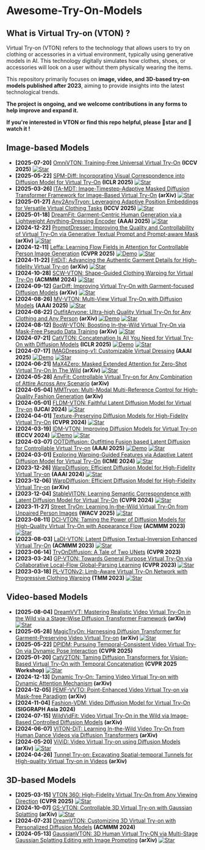 # Awesome-Try-On-Models

## What is Virtual Try-on (VTON) ?

Virtual Try-on (VTON) refers to the technology that allows users to try on clothing or accessories in a virtual environment, typically using generative models in AI. This technology digitally simulates how clothes, shoes, or accessories will look on a user without them physically wearing the items.

This repository primarily focuses on **image, video, and 3D-based try-on models published after 2023**, aiming to provide insights into the latest technological trends. 

**The project is ongoing, and we welcome contributions in any forms to help improve and expand it.**

**If you're interested in VTON or find this repo helpful, please 🌟star  and  👀 watch it !**

## Image-based Models
- **[2025-07-20]** [OmniVTON: Training-Free Universal Virtual Try-On](https://arxiv.org/abs/2507.15037) **(ICCV 2025)** [![Star](https://img.shields.io/github/stars/Jerome-Young/OmniVTON.svg?style=social&label=Star)](https://github.com/Jerome-Young/OmniVTON)
- **[2025-05-22]** [SPM-Diff: Incorporating Visual Correspondence into Diffusion Model for Virtual Try-On](https://arxiv.org/abs/2505.16977) **(ICLR 2025)** [![Star](https://img.shields.io/github/stars/HiDream-ai/SPM-Diff.svg?style=social&label=Star)](https://github.com/HiDream-ai/SPM-Diff)
- **[2025-03-26]** [ITA-MDT: Image-Timestep-Adaptive Masked Diffusion Transformer Framework for Image-Based Virtual Try-On](http://arxiv.org/abs/2503.20418) **(arXiv)** [![Star](https://img.shields.io/github/stars/jiwoohong93/ita-mdt_code.svg?style=social&label=Star)](https://github.com/jiwoohong93/ita-mdt_code)
- **[2025-01-27]** [Any2AnyTryon: Leveraging Adaptive Position Embeddings for Versatile Virtual Clothing Tasks](http://arxiv.org/abs/2501.15891) **(ICCV 2025)** [![Star](https://img.shields.io/github/stars/logn-2024/Any2anyTryon.svg?style=social&label=Star)](https://github.com/logn-2024/Any2anyTryon)
- **[2025-01-18]** [DreamFit: Garment-Centric Human Generation via a Lightweight Anything-Dressing Encoder](http://arxiv.org/abs/2412.17644) **(AAAI 2025)** [![Star](https://img.shields.io/github/stars/bytedance/DreamFit.svg?style=social&label=Star)](https://github.com/bytedance/DreamFit)
- **[2024-12-22]** [PromptDresser: Improving the Quality and Controllability of Virtual Try-On via Generative Textual Prompt and Prompt-aware Mask](https://arxiv.org/abs/2412.16978) **(arXiv)** [![Star](https://img.shields.io/github/stars/rlawjdghek/PromptDresser.svg?style=social&label=Star)](https://github.com/rlawjdghek/PromptDresser)
- **[2024-12-11]** [Leffa: Learning Flow Fields in Attention for Controllable Person Image Generation](https://arxiv.org/abs/2412.08486) **(CVPR 2025)** [![Demo](https://img.shields.io/badge/Demo-orange)](https://huggingface.co/spaces/franciszzj/Leffa) [![Star](https://img.shields.io/github/stars/franciszzj/Leffa.svg?style=social&label=Star)](https://github.com/franciszzj/Leffa)
- **[2024-11-22]** [FitDiT: Advancing the Authentic Garment Details for High-fidelity Virtual Try-on](http://arxiv.org/abs/2411.10499) **(arXiv)** [![Star](https://img.shields.io/github/stars/BoyuanJiang/FitDiT.svg?style=social&label=Star)](https://github.com/BoyuanJiang/FitDiT)
- **[2024-10-28]** [SCW-VTON: Shape-Guided Clothing Warping for Virtual Try-On](https://arxiv.org/abs/2504.15232) **(ACMMM 2024)** [![Star](https://img.shields.io/github/stars/xyhanHIT/SCW-VTON.svg?style=social&label=Star)](https://github.com/xyhanHIT/SCW-VTON)
- **[2024-09-12]** [GarDiff: Improving Virtual Try-On with Garment-focused Diffusion Models](http://arxiv.org/abs/2409.08258) **(arXiv)** [![Star](https://img.shields.io/github/stars/siqi0905/GarDiff.svg?style=social&label=Star)](https://github.com/siqi0905/GarDiff/tree/master)
- **[2024-08-26]** [MV-VTON: Multi-View Virtual Try-On with Diffusion Models](https://arxiv.org/abs/2404.17364) **(AAAI 2025)** [![Star](https://img.shields.io/github/stars/hywang2002/MV-VTON.svg?style=social&label=Star)](https://github.com/hywang2002/MV-VTON)
- **[2024-08-22]** [OutfitAnyone: Ultra-high Quality Virtual Try-On for Any Clothing and Any Person](http://arxiv.org/abs/2407.16224) **(arXiv)** [![Demo](https://img.shields.io/badge/Demo-orange)](https://modelscope.cn/studios/DAMOXR/OutfitAnyone) [![Star](https://img.shields.io/github/stars/HumanAIGC/OutfitAnyone.svg?style=social&label=Star)](https://github.com/HumanAIGC/OutfitAnyone)
- **[2024-08-12]** [BooW-VTON: Boosting In-the-Wild Virtual Try-On via Mask-Free Pseudo Data Training](http://arxiv.org/abs/2408.06047) **(arXiv)** [![Star](https://img.shields.io/github/stars/little-misfit/BooW-VTON.svg?style=social&label=Star)](https://github.com/little-misfit/BooW-VTON)
- **[2024-07-21]** [CatVTON: Concatenation Is All You Need for Virtual Try-On with Diffusion Models](http://arxiv.org/abs/2407.15886) **(ICLR 2025)** [![Demo](https://img.shields.io/badge/Demo-orange)](https://huggingface.co/spaces/zhengchong/CatVTON) [![Star](https://img.shields.io/github/stars/Zheng-Chong/CatVTON.svg?style=social&label=Star)](https://github.com/Zheng-Chong/CatVTON)
- **[2024-07-17]** [IMAGDressing-v1: Customizable Virtual Dressing](http://arxiv.org/abs/2407.12705) **(AAAI 2025)** [![Demo](https://img.shields.io/badge/Demo-orange)](https://sf.dictdoc.site) [![Star](https://img.shields.io/github/stars/muzishen/IMAGDressing.svg?style=social&label=Star)](https://github.com/muzishen/IMAGDressing)
- **[2024-06-21]** [MaX4Zero: Masked Extended Attention for Zero-Shot Virtual Try-On In The Wild](http://arxiv.org/abs/2406.15331) **(arXiv)** [![Star](https://img.shields.io/github/stars/NadavOrzech/MaX4Zero.svg?style=social&label=Star)](https://github.com/NadavOrzech/MaX4Zero)
- **[2024-05-28]** [AnyFit: Controllable Virtual Try-on for Any Combination of Attire Across Any Scenario](http://arxiv.org/abs/2405.18172) **(arXiv)**
- **[2024-05-04]** [MMTryon: Multi-Modal Multi-Reference Control for High-Quality Fashion Generation](http://arxiv.org/abs/2405.00448) **(arXiv)**
- **[2024-05-01]** [FLDM-VTON: Faithful Latent Diffusion Model for Virtual Try-on](http://arxiv.org/abs/2404.14162) **(IJCAI 2024)** [![Star](https://img.shields.io/github/stars/xiangji-ai/fldm-vton.svg?style=social&label=Star)](https://github.com/xiangji-ai/fldm-vton)
- **[2024-04-01]** [Texture-Preserving Diffusion Models for High-Fidelity Virtual Try-On](http://arxiv.org/abs/2404.01089) **(CVPR 2024)** [![Star](https://img.shields.io/github/stars/Gal4way/TPD.svg?style=social&label=Star)](https://github.com/Gal4way/TPD)
- **[2024-03-19]** [IDM-VTON: Improving Diffusion Models for Virtual Try-on](http://arxiv.org/abs/2403.05139) **(ECCV 2024)** [![Demo](https://img.shields.io/badge/Demo-orange)](https://huggingface.co/spaces/yisol/IDM-VTON) [![Star](https://img.shields.io/github/stars/yisol/IDM-VTON.svg?style=social&label=Star)](https://github.com/yisol/IDM-VTON)
- **[2024-03-07]** [OOTDiffusion: Outfitting Fusion based Latent Diffusion for Controllable Virtual Try-on](http://arxiv.org/abs/2403.01779) **(AAAI 2025)** [![Demo](https://img.shields.io/badge/Demo-orange)](https://huggingface.co/spaces/levihsu/OOTDiffusion) [![Star](https://img.shields.io/github/stars/levihsu/OOTDiffusion.svg?style=social&label=Star)](https://github.com/levihsu/OOTDiffusion)
- **[2024-03-01]** [Exploring Warping-Guided Features via Adaptive Latent Diffusion Model for Virtual Try-On](https://www.computer.org/csdl/proceedings-article/icme/2024/10687416/20F0tEWMbmw) **(ICME 2024)** [![Star](https://img.shields.io/github/stars/gaogao2002/ALDM.svg?style=social&label=Star)](https://github.com/gaogao2002/ALDM)
- **[2023-12-26]** [WarpDiffusion: Efficient Diffusion Model for High-Fidelity Virtual Try-on](https://arxiv.org/abs/2312.15861) **(AAAI 2024)** [![Star](https://img.shields.io/github/stars/SHShim0513/SD-VITON.svg?style=social&label=Star)](https://github.com/SHShim0513/SD-VITON)
- **[2023-12-06]** [WarpDiffusion: Efficient Diffusion Model for High-Fidelity Virtual Try-on](http://arxiv.org/abs/2312.03667) **(arXiv)**
- **[2023-12-04]** [StableVITON: Learning Semantic Correspondence with Latent Diffusion Model for Virtual Try-On](https://arxiv.org/abs/2312.01725) **(CVPR 2024)** [![Star](https://img.shields.io/github/stars/rlawjdghek/StableVITON.svg?style=social&label=Star)](https://github.com/rlawjdghek/StableVITON)
- **[2023-11-27]** [Street TryOn: Learning In-the-Wild Virtual Try-On from Unpaired Person Images](http://arxiv.org/abs/2311.16094) **(WACV 2025)** [![Star](https://img.shields.io/github/stars/cuiaiyu/street-tryon-benchmark.svg?style=social&label=Star)](https://github.com/cuiaiyu/street-tryon-benchmark)
- **[2023-08-11]** [DCI-VTON: Taming the Power of Diffusion Models for High-Quality Virtual Try-On with Appearance Flow](http://arxiv.org/abs/2308.06101) **(ACMMM 2023)** [![Star](https://img.shields.io/github/stars/bcmi/DCI-VTON-Virtual-Try-On.svg?style=social&label=Star)](https://github.com/bcmi/DCI-VTON-Virtual-Try-On)
- **[2023-08-03]** [LaDI-VTON: Latent Diffusion Textual-Inversion Enhanced Virtual Try-On](http://arxiv.org/abs/2305.13501) **(ACMMM 2023)** [![Star](https://img.shields.io/github/stars/miccunifi/ladi-vton.svg?style=social&label=Star)](https://github.com/miccunifi/ladi-vton)
- **[2023-06-14]** [TryOnDiffusion: A Tale of Two UNets](https://arxiv.org/abs/2306.08276) **(CVPR 2023)** 
- **[2023-03-24]** [GP-VTON: Towards General Purpose Virtual Try-On via Collaborative Local-Flow Global-Parsing Learning](https://arxiv.org/abs/2303.13756) **(CVPR 2023)** [![Star](https://img.shields.io/github/stars/xiezhy6/GP-VTON.svg?style=social&label=Star)](https://github.com/xiezhy6/GP-VTON)
- **[2023-03-18]** [PL-VTONv2: Limb-Aware Virtual Try-On Network with Progressive Clothing Warping](https://arxiv.org/abs/2503.14074) **(TMM 2023)** [![Star](https://img.shields.io/github/stars/aipixel/PL-VTONv2.svg?style=social&label=Star)](https://github.com/aipixel/PL-VTONv2)

## Video-based Models
- **[2025-08-04]** [DreamVVT: Mastering Realistic Video Virtual Try-On in the Wild via a Stage-Wise Diffusion Transformer Framework](https://www.arxiv.org/abs/2508.02807) **(arXiv)**  [![Star](https://img.shields.io/github/stars/Virtu-Lab/DreamVVT.svg?style=social&label=Star)](https://github.com/Virtu-Lab/DreamVVT)
- **[2025-05-28]** [MagicTryOn: Harnessing Diffusion Transformer for Garment-Preserving Video Virtual Try-on](http://arxiv.org/abs/2505.21325) **(arXiv)** [![Star](https://img.shields.io/github/stars/vivoCameraResearch/Magic-TryOn.svg?style=social&label=Star)](https://github.com/vivoCameraResearch/Magic-TryOn/)
- **[2025-05-22]** [DPIDM: Pursuing Temporal-Consistent Video Virtual Try-On via Dynamic Pose Interaction](http://arxiv.org/abs/2505.16980) **(CVPR 2025)**
- **[2025-01-20]** [CatV2TON: Taming Diffusion Transformers for Vision-Based Virtual Try-On with Temporal Concatenation](http://arxiv.org/abs/2501.11325) **(CVPR 2025 Workshop)** [![Star](https://img.shields.io/github/stars/Zheng-Chong/CatV2TON.svg?style=social&label=Star)](https://github.com/Zheng-Chong/CatV2TON)
- **[2024-12-13]** [Dynamic Try-On: Taming Video Virtual Try-on with Dynamic Attention Mechanism](http://arxiv.org/abs/2412.09822) **(arXiv)**
- **[2024-12-05]** [PEMF-VVTO: Point-Enhanced Video Virtual Try-on via Mask-free Paradigm](http://arxiv.org/abs/2412.03021) **(arXiv)**
- **[2024-11-04]** [Fashion-VDM: Video Diffusion Model for Virtual Try-On](http://arxiv.org/abs/2411.00225) **(SIGGRAPH Asia 2024)**
- **[2024-07-15]** [WildVidFit: Video Virtual Try-On in the Wild via Image-Based Controlled Diffusion Models](https://arxiv.org/pdf/2407.10625) **(arXiv)**
- **[2024-06-07]** [VITON-DiT: Learning In-the-Wild Video Try-On from Human Dance Videos via Diffusion Transformers](https://arxiv.org/pdf/2405.18326) **(arXiv)**
- **[2024-05-20]** [ViViD: Video Virtual Try-on using Diffusion Models](http://arxiv.org/abs/2405.11794) **(arXiv)** [![Star](https://img.shields.io/github/stars/alibaba-yuanjing-aigclab/ViViD.svg?style=social&label=Star)](https://github.com/alibaba-yuanjing-aigclab/ViViD)
- **[2024-04-26]** [Tunnel Try-on: Excavating Spatial-temporal Tunnels for High-quality Virtual Try-on in Videos](http://arxiv.org/abs/2404.17571) **(arXiv)**

## 3D-based Models
- **[2025-03-15]** [VTON 360: High-Fidelity Virtual Try-On from Any Viewing Direction](https://arxiv.org/pdf/2503.12165) **(CVPR 2025)**  [![Star](https://img.shields.io/github/stars/scnuhealthy/VTON360.svg?style=social&label=Star)](https://github.com/scnuhealthy/VTON360)
- **[2024-10-07]** [GS-VTON: Controllable 3D Virtual Try-on with Gaussian Splatting](http://arxiv.org/abs/2410.05259) **(arXiv)** [![Star](https://img.shields.io/github/stars/yukangcao/GS-VTON.svg?style=social&label=Star)](https://github.com/yukangcao/GS-VTON)
- **[2024-07-23]** [DreamVTON: Customizing 3D Virtual Try-on with Personalized Diffusion Models](http://arxiv.org/abs/2407.16511) **(ACMMM 2024)**
- **[2024-05-13]** [GaussianVTON: 3D Human Virtual Try-ON via Multi-Stage Gaussian Splatting Editing with Image Prompting](https://arxiv.org/abs/2405.07472) **(arXiv)**  [![Star](https://img.shields.io/github/stars/HaroldChen19/GaussianVTON.svg?style=social&label=Star)](https://github.com/HaroldChen19/GaussianVTON)

